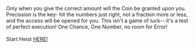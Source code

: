 Only when you give the correct amount will the Coin be granted upon you. Precission is the key- hit the numbers just right, not a fraction more or less, and the access will be opened for you. This isn't a game of luck-- it's a test of perfect execution! One Chance, One Number, no room for Error!  
&nbsp;  
Start Heist [HERE!](http://127.0.0.1:40002)